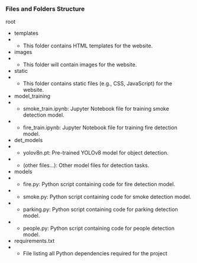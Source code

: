 
### Files and Folders Structure

root
- templates
- - This folder contains HTML templates for the website.
- images 
- - This folder will contain images for the website.
- static
- - This folder contains static files (e.g., CSS, JavaScript) for the website.
- model_training
- - smoke_train.ipynb: Jupyter Notebook file for training smoke detection model.
- - fire_train.ipynb: Jupyter Notebook file for training fire detection model.
- det_models
- - yolov8n.pt: Pre-trained YOLOv8 model for object detection.
- - (other files...): Other model files for detection tasks.
- models
- - fire.py: Python script containing code for fire detection model.
- - smoke.py: Python script containing code for smoke detection model.
- - parking.py: Python script containing code for parking detection model.
- - people.py: Python script containing code for people detection model.
- requirements.txt
- - File listing all Python dependencies required for the project